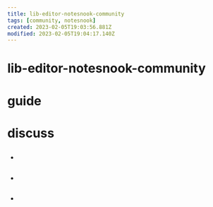 ```yaml
---
title: lib-editor-notesnook-community
tags: [community, notesnook]
created: 2023-02-05T19:03:56.881Z
modified: 2023-02-05T19:04:17.140Z
---
```


# lib-editor-notesnook-community

# guide

# discuss
- ## 

- ## 

- ## 
